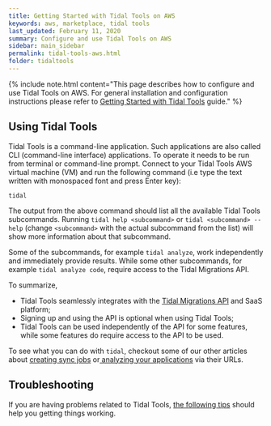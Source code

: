 ```yaml
---
title: Getting Started with Tidal Tools on AWS
keywords: aws, marketplace, tidal tools
last_updated: February 11, 2020
summary: Configure and use Tidal Tools on AWS
sidebar: main_sidebar
permalink: tidal-tools-aws.html
folder: tidaltools
---
```


{% include note.html content="This page describes how to configure and use Tidal Tools on AWS. For general installation and configuration instructions please refer to [Getting Started with Tidal Tools](tidal-tools.html) guide." %}

## Using Tidal Tools

Tidal Tools is a command-line application. Such applications are also called CLI (command-line interface) applications. To operate it needs to be run from terminal or command-line prompt. Connect to your Tidal Tools AWS virtual machine (VM) and run the following command (i.e type the text written with monospaced font and press Enter key):

```
tidal
```

The output from the above command should list all the available Tidal Tools subcommands. Running `tidal help <subcommand>` or `tidal <subcommand> --help` (change `<subcommand>` with the actual subcommand from the list) will show more information about that subcommand.

Some of the subcommands, for example `tidal analyze`, work independently and immediately provide results. While some other subcommands, for example `tidal analyze code`, require access to the Tidal Migrations API.

To summarize,

* Tidal Tools seamlessly integrates with the [Tidal Migrations API](tidal-tools.html#connecting-to-the-api) and SaaS platform;
* Signing up and using the API is optional when using Tidal Tools;
* Tidal Tools can be used independently of the API for some features, while some features do require access to the API to be used.

To see what you can do with `tidal`, checkout some of our other articles about [creating sync jobs](sync-servers.html) or[ analyzing your applications](analyze.html) via their URLs.

## Troubleshooting

If you are having problems related to Tidal Tools, [the following tips](troubleshooting.html) should help you getting things working.

